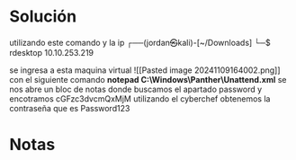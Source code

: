 

# Solución 
utilizando este comando y la ip 
┌──(jordan㉿kali)-[~/Downloads]
└─$ rdesktop 10.10.253.219 

se ingresa a esta maquina virtual 
![[Pasted image 20241109164002.png]]
con el siguiente comando 
**notepad C:\Windows\Panther\Unattend.xml**
se nos abre un bloc de notas donde buscamos el apartado password y encotramos  cGFzc3dvcmQxMjM utilizando el cyberchef obtenemos la contraseña que es Password123

# Notas 

